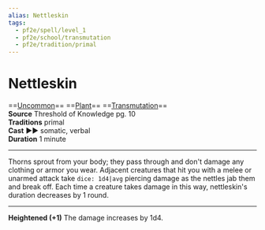 ```yaml
---
alias: Nettleskin
tags:
  - pf2e/spell/level_1
  - pf2e/school/transmutation
  - pf2e/tradition/primal
---
```


# Nettleskin

==[Uncommon](../../../Traits/Uncommon.md)== ==[Plant](../../../Traits/Plant.md)== ==[Transmutation](../../../Traits/Transmutation.md)==  
__Source__ Threshold of Knowledge pg. 10  
**Traditions** primal  
**Cast** ►► somatic, verbal  
**Duration** 1 minute

---

Thorns sprout from your body; they pass through and don't damage any clothing or armor you wear. Adjacent creatures that hit you with a melee or unarmed attack take `dice: 1d4|avg` piercing damage as the nettles jab them and break off. Each time a creature takes damage in this way, nettleskin's duration decreases by 1 round.

<hr>

**Heightened (+1)** The damage increases by 1d4.
